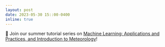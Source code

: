 ```yaml
---
layout: post
date: 2023-05-30 15::00-0400
inline: true
---
```


:triangular_ruler: Join our summer tutorial series on [Machine Learning: Applications and Practices, and Introduction to Meteorology](https://people.cmix.louisiana.edu/yuan/2023_Summer_Tutorial_Courses.html)!